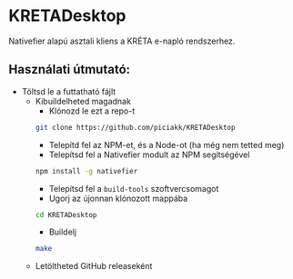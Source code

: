 # KRETADesktop
Nativefier alapú asztali kliens a KRÉTA e-napló rendszerhez.

## Használati útmutató:
- Töltsd le a futtatható fájlt
  - Kibuildelheted magadnak
    - Klónozd le ezt a repo-t
    ```bash
    git clone https://github.com/piciakk/KRETADesktop
    ```
    - Telepítd fel az NPM-et, és a Node-ot (ha még nem tetted meg)
    - Telepítsd fel a Nativefier modult az NPM segítségével
    ```bash
    npm install -g nativefier
    ```
    - Telepítsd fel a `build-tools` szoftvercsomagot
    - Ugorj az újonnan klónozott mappába
    ```bash
    cd KRETADesktop
    ```
    - Buildelj
    ```bash
    make
    ```
  - Letöltheted GitHub releaseként
